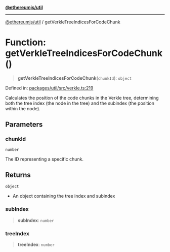 [**@ethereumjs/util**](../README.md)

***

[@ethereumjs/util](../README.md) / getVerkleTreeIndicesForCodeChunk

# Function: getVerkleTreeIndicesForCodeChunk()

> **getVerkleTreeIndicesForCodeChunk**(`chunkId`): `object`

Defined in: [packages/util/src/verkle.ts:219](https://github.com/Dargon789/ethereumjs-monorepo/blob/master/packages/util/src/verkle.ts#L219)

Calculates the position of the code chunks in the Verkle tree, determining
both the tree index (the node in the tree) and the subindex (the position within the node).

## Parameters

### chunkId

`number`

The ID representing a specific chunk.

## Returns

`object`

- An object containing the tree index and subindex

### subIndex

> **subIndex**: `number`

### treeIndex

> **treeIndex**: `number`

